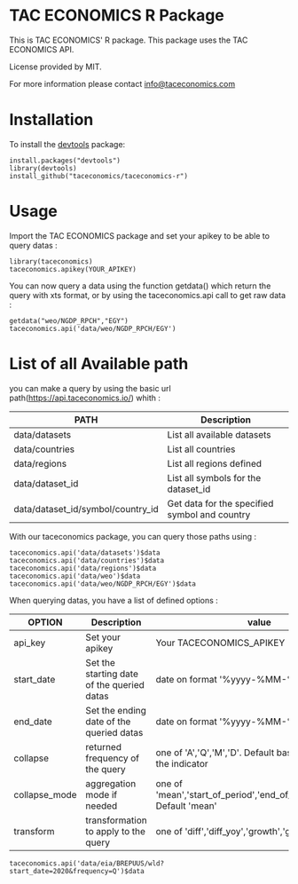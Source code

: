 # TAC ECONOMICS R Package

This is TAC ECONOMICS' R package. This package uses the TAC ECONOMICS API.

License provided by MIT.

For more information please contact info@taceconomics.com

# Installation

To install the [devtools](https://cran.r-project.org/package=devtools) package:

    install.packages("devtools")
    library(devtools)
    install_github("taceconomics/taceconomics-r")
	

# Usage

Import the TAC ECONOMICS package and set your apikey to be able to query datas :

	library(taceconomics)
	taceconomics.apikey(YOUR_APIKEY)
	
You can now query a data using the function getdata() which return the query with xts format, or by using the taceconomics.api call to get raw data :

	getdata("weo/NGDP_RPCH","EGY")
	taceconomics.api('data/weo/NGDP_RPCH/EGY')

	
# List of all Available path 

you can make a query by using the basic url path(https://api.taceconomics.io/) whith :

PATH | Description |
|---|---|
| data/datasets | List all available datasets |
| data/countries | List all countries |
| data/regions | List all regions defined |
| data/dataset_id | List all symbols for the dataset_id |
| data/dataset_id/symbol/country_id | Get data for the specified symbol and country |

With our taceconomics package, you can query those paths using :

	taceconomics.api('data/datasets')$data
	taceconomics.api('data/countries')$data
	taceconomics.api('data/regions')$data
	taceconomics.api('data/weo')$data
	taceconomics.api('data/weo/NGDP_RPCH/EGY')$data

When querying datas, you have a list of defined options :

OPTION | Description | value | 
|---|---|---|
| api_key | Set your apikey | Your TACECONOMICS_APIKEY |
| start_date | Set the starting date of the queried datas | date on format '%yyyy-%MM-%dd' |
| end_date | Set the ending date of the queried datas | date on format '%yyyy-%MM-%dd' |
| collapse | returned frequency of the query | one of 'A','Q','M','D'. Default base frequency of the indicator |
| collapse_mode | aggregation mode if needed | one of 'mean','start_of_period','end_of_period','median'. Default 'mean' |
| transform | transformation to apply to the query | one of 'diff','diff_yoy','growth','growth_yoy'|


	taceconomics.api('data/eia/BREPUUS/wld?start_date=2020&frequency=Q')$data








